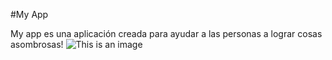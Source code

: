 #My App

My app es una aplicación creada para ayudar a las personas a lograr cosas asombrosas!
![This is an image](https://preview.redd.it/sk9nb6lgccq31.gif?format=png8&s=4314adede1e763a54cb4b435e3d246da0460d3ae)
